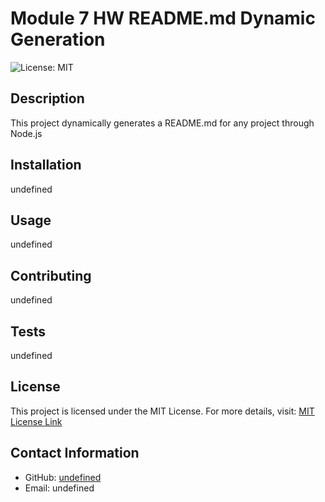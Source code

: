 # Module 7 HW README.md Dynamic Generation

![License: MIT](https://img.shields.io/badge/License-MIT-yellow.svg)

## Description
This project dynamically generates a README.md for any project through Node.js

## Installation
undefined

## Usage
undefined

## Contributing
undefined

## Tests
undefined

## License
This project is licensed under the MIT License. For more details, visit:
[MIT License Link](https://opensource.org/licenses/MIT)

## Contact Information
- GitHub: [undefined](https://github.com/undefined)
- Email: undefined
